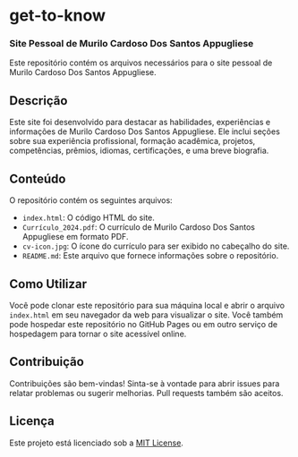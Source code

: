 # get-to-know
### Site Pessoal de Murilo Cardoso Dos Santos Appugliese

Este repositório contém os arquivos necessários para o site pessoal de Murilo Cardoso Dos Santos Appugliese.

## Descrição

Este site foi desenvolvido para destacar as habilidades, experiências e informações de Murilo Cardoso Dos Santos Appugliese. Ele inclui seções sobre sua experiência profissional, formação acadêmica, projetos, competências, prêmios, idiomas, certificações, e uma breve biografia.

## Conteúdo

O repositório contém os seguintes arquivos:

- `index.html`: O código HTML do site.
- `Currículo_2024.pdf`: O currículo de Murilo Cardoso Dos Santos Appugliese em formato PDF.
- `cv-icon.jpg`: O ícone do currículo para ser exibido no cabeçalho do site.
- `README.md`: Este arquivo que fornece informações sobre o repositório.

## Como Utilizar

Você pode clonar este repositório para sua máquina local e abrir o arquivo `index.html` em seu navegador da web para visualizar o site. Você também pode hospedar este repositório no GitHub Pages ou em outro serviço de hospedagem para tornar o site acessível online.

## Contribuição

Contribuições são bem-vindas! Sinta-se à vontade para abrir issues para relatar problemas ou sugerir melhorias. Pull requests também são aceitos.

## Licença

Este projeto está licenciado sob a [MIT License](LICENSE).
